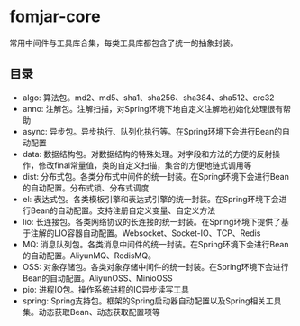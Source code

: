 # fomjar-core

常用中间件与工具库合集，每类工具库都包含了统一的抽象封装。

## 目录

- algo: 算法包。md2、md5、sha1、sha256、sha384、sha512、crc32
- anno: 注解包。注解扫描，对Spring环境下地自定义注解地初始化处理很有帮助
- async: 异步包。异步执行、队列化执行等。在Spring环境下会进行Bean的自动配置
- data: 数据结构包。对数据结构的特殊处理。对字段和方法的方便的反射操作，修改final常量值，类的自定义扫描，集合的方便地链式调用等
- dist: 分布式包。各类分布式中间件的统一封装。在Spring环境下会进行Bean的自动配置。分布式锁、分布式调度
- el: 表达式包。各类模板引擎和表达式引擎的统一封装。在Spring环境下会进行Bean的自动配置。支持注册自定义变量、自定义方法
- lio: 长连接包。各类网络协议的长连接的统一封装。在Spring环境下提供了基于注解的LIO容器自动配置。Websocket、Socket-IO、TCP、Redis
- MQ: 消息队列包。各类消息中间件的统一封装。在Spring环境下会进行Bean的自动配置。AliyunMQ、RedisMQ。
- OSS: 对象存储包。各类对象存储中间件的统一封装。在Spring环境下会进行Bean的自动配置。AliyunOSS、MinioOSS
- pio: 进程IO包。操作系统进程的IO异步读写工具
- spring: Spring支持包。框架的Spring启动器自动配置以及Spring相关工具集。动态获取Bean、动态获取配置项等